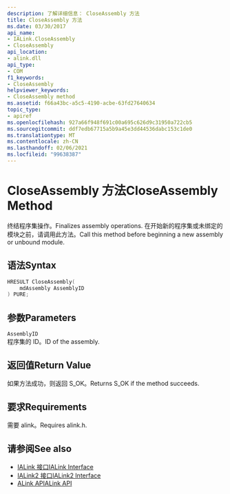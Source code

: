 ```yaml
---
description: 了解详细信息： CloseAssembly 方法
title: CloseAssembly 方法
ms.date: 03/30/2017
api_name:
- IALink.CloseAssembly
- CloseAssembly
api_location:
- alink.dll
api_type:
- COM
f1_keywords:
- CloseAssembly
helpviewer_keywords:
- CloseAssembly method
ms.assetid: f66a43bc-a5c5-4190-acbe-63fd27640634
topic_type:
- apiref
ms.openlocfilehash: 927a66f948f691c00a695c626d9c31950a722cb5
ms.sourcegitcommit: ddf7edb67715a5b9a45e3dd44536dabc153c1de0
ms.translationtype: MT
ms.contentlocale: zh-CN
ms.lasthandoff: 02/06/2021
ms.locfileid: "99638387"
---
```

# <a name="closeassembly-method"></a><span data-ttu-id="a9670-103">CloseAssembly 方法</span><span class="sxs-lookup"><span data-stu-id="a9670-103">CloseAssembly Method</span></span>

<span data-ttu-id="a9670-104">终结程序集操作。</span><span class="sxs-lookup"><span data-stu-id="a9670-104">Finalizes assembly operations.</span></span> <span data-ttu-id="a9670-105">在开始新的程序集或未绑定的模块之前，请调用此方法。</span><span class="sxs-lookup"><span data-stu-id="a9670-105">Call this method before beginning a new assembly or unbound module.</span></span>  
  
## <a name="syntax"></a><span data-ttu-id="a9670-106">语法</span><span class="sxs-lookup"><span data-stu-id="a9670-106">Syntax</span></span>  
  
```cpp  
HRESULT CloseAssembly(  
    mdAssembly AssemblyID  
) PURE;  
```  
  
## <a name="parameters"></a><span data-ttu-id="a9670-107">参数</span><span class="sxs-lookup"><span data-stu-id="a9670-107">Parameters</span></span>  

 `AssemblyID`  
 <span data-ttu-id="a9670-108">程序集的 ID。</span><span class="sxs-lookup"><span data-stu-id="a9670-108">ID of the assembly.</span></span>  
  
## <a name="return-value"></a><span data-ttu-id="a9670-109">返回值</span><span class="sxs-lookup"><span data-stu-id="a9670-109">Return Value</span></span>  

 <span data-ttu-id="a9670-110">如果方法成功，则返回 S_OK。</span><span class="sxs-lookup"><span data-stu-id="a9670-110">Returns S_OK if the method succeeds.</span></span>  
  
## <a name="requirements"></a><span data-ttu-id="a9670-111">要求</span><span class="sxs-lookup"><span data-stu-id="a9670-111">Requirements</span></span>  

 <span data-ttu-id="a9670-112">需要 alink。</span><span class="sxs-lookup"><span data-stu-id="a9670-112">Requires alink.h.</span></span>  
  
## <a name="see-also"></a><span data-ttu-id="a9670-113">请参阅</span><span class="sxs-lookup"><span data-stu-id="a9670-113">See also</span></span>

- [<span data-ttu-id="a9670-114">IALink 接口</span><span class="sxs-lookup"><span data-stu-id="a9670-114">IALink Interface</span></span>](ialink-interface.md)
- [<span data-ttu-id="a9670-115">IALink2 接口</span><span class="sxs-lookup"><span data-stu-id="a9670-115">IALink2 Interface</span></span>](ialink2-interface.md)
- [<span data-ttu-id="a9670-116">ALink API</span><span class="sxs-lookup"><span data-stu-id="a9670-116">ALink API</span></span>](index.md)
